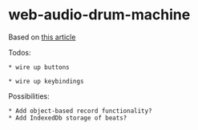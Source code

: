 # web-audio-drum-machine

Based on <a href="https://dev.opera.com/articles/drum-sounds-webaudio">this article</a>

Todos:

    * wire up buttons

    * wire up keybindings

Possibilities:

    * Add object-based record functionality?
    * Add IndexedDb storage of beats?
